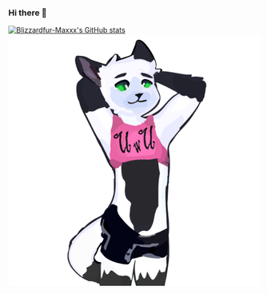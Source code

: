 ### Hi there 👋
[![Blizzardfur-Maxxx's GitHub stats](https://github-readme-stats.vercel.app/api/top-langs/?username=Blizzardfur-Maxxx)](https://github.com/anuraghazra/github-readme-stats) ![alt text](https://github.com/Blizzardfur-Maxxx/Blizzardfur-Maxxx/blob/main/fe4mbliz-transp.png)

<!--
**Blizzardfur-Maxxx/Blizzardfur-Maxxx** is a ✨ _special_ ✨ repository because its `README.md` (this file) appears on your GitHub profile.

Here are some ideas to get you started:

- 🔭 I’m currently working on ...
- 🌱 I’m currently learning ...
- 👯 I’m looking to collaborate on ...
- 🤔 I’m looking for help with ...
- 💬 Ask me about ...
- 📫 How to reach me: ...
- 😄 Pronouns: ...
- ⚡ Fun fact: ...
-->
